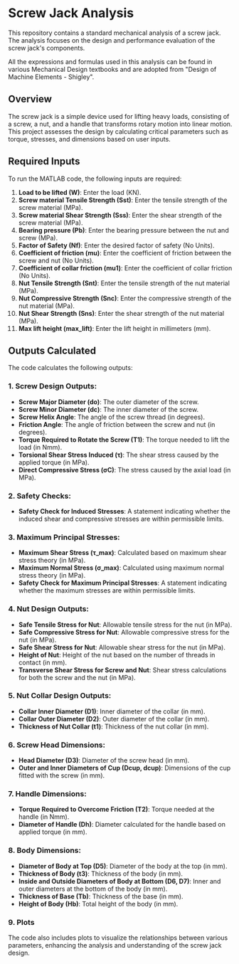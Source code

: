 # Screw Jack Analysis

This repository contains a standard mechanical analysis of a screw jack. The analysis focuses on the design and performance evaluation of the screw jack's components.

All the expressions and formulas used in this analysis can be found in various Mechanical Design textbooks and are adopted from "Design of Machine Elements - Shigley".

## Overview

The screw jack is a simple device used for lifting heavy loads, consisting of a screw, a nut, and a handle that transforms rotary motion into linear motion. This project assesses the design by calculating critical parameters such as torque, stresses, and dimensions based on user inputs.

## Required Inputs
To run the MATLAB code, the following inputs are required:

1. **Load to be lifted (W)**: Enter the load (KN).
2. **Screw material Tensile Strength (Sst)**: Enter the tensile strength of the screw material (MPa).
3. **Screw material Shear Strength (Sss)**: Enter the shear strength of the screw material (MPa).
4. **Bearing pressure (Pb)**: Enter the bearing pressure between the nut and screw (MPa).
5. **Factor of Safety (Nf)**: Enter the desired factor of safety (No Units).
6. **Coefficient of friction (mu)**: Enter the coefficient of friction between the screw and nut (No Units).
7. **Coefficient of collar friction (mu1)**: Enter the coefficient of collar friction (No Units).
8. **Nut Tensile Strength (Snt)**: Enter the tensile strength of the nut material (MPa).
9. **Nut Compressive Strength (Snc)**: Enter the compressive strength of the nut material  (MPa).
10. **Nut Shear Strength (Sns)**: Enter the shear strength of the nut material  (MPa).
11. **Max lift height (max_lift)**: Enter the lift height in millimeters (mm).

## Outputs Calculated
The code calculates the following outputs:

### 1. Screw Design Outputs:
- **Screw Major Diameter (do)**: The outer diameter of the screw.
- **Screw Minor Diameter (dc)**: The inner diameter of the screw.
- **Screw Helix Angle**: The angle of the screw thread (in degrees).
- **Friction Angle**: The angle of friction between the screw and nut (in degrees).
- **Torque Required to Rotate the Screw (T1)**: The torque needed to lift the load (in Nmm).
- **Torsional Shear Stress Induced (τ)**: The shear stress caused by the applied torque (in MPa).
- **Direct Compressive Stress (σC)**: The stress caused by the axial load (in MPa).

### 2. Safety Checks:
- **Safety Check for Induced Stresses**: A statement indicating whether the induced shear and compressive stresses are within permissible limits.

### 3. Maximum Principal Stresses:
- **Maximum Shear Stress (τ_max)**: Calculated based on maximum shear stress theory (in MPa).
- **Maximum Normal Stress (σ_max)**: Calculated using maximum normal stress theory (in MPa).
- **Safety Check for Maximum Principal Stresses**: A statement indicating whether the maximum stresses are within permissible limits.

### 4. Nut Design Outputs:
- **Safe Tensile Stress for Nut**: Allowable tensile stress for the nut (in MPa).
- **Safe Compressive Stress for Nut**: Allowable compressive stress for the nut (in MPa).
- **Safe Shear Stress for Nut**: Allowable shear stress for the nut (in MPa).
- **Height of Nut**: Height of the nut based on the number of threads in contact (in mm).
- **Transverse Shear Stress for Screw and Nut**: Shear stress calculations for both the screw and the nut (in MPa).

### 5. Nut Collar Design Outputs:
- **Collar Inner Diameter (D1)**: Inner diameter of the collar (in mm).
- **Collar Outer Diameter (D2)**: Outer diameter of the collar (in mm).
- **Thickness of Nut Collar (t1)**: Thickness of the nut collar (in mm).

### 6. Screw Head Dimensions:
- **Head Diameter (D3)**: Diameter of the screw head (in mm).
- **Outer and Inner Diameters of Cup (Dcup, dcup)**: Dimensions of the cup fitted with the screw (in mm).

### 7. Handle Dimensions:
- **Torque Required to Overcome Friction (T2)**: Torque needed at the handle (in Nmm).
- **Diameter of Handle (Dh)**: Diameter calculated for the handle based on applied torque (in mm).

### 8. Body Dimensions:
- **Diameter of Body at Top (D5)**: Diameter of the body at the top (in mm).
- **Thickness of Body (t3)**: Thickness of the body (in mm).
- **Inside and Outside Diameters of Body at Bottom (D6, D7)**: Inner and outer diameters at the bottom of the body (in mm).
- **Thickness of Base (Tb)**: Thickness of the base (in mm).
- **Height of Body (Hb)**: Total height of the body (in mm).

### 9. Plots
The code also includes plots to visualize the relationships between various parameters, enhancing the analysis and understanding of the screw jack design.
